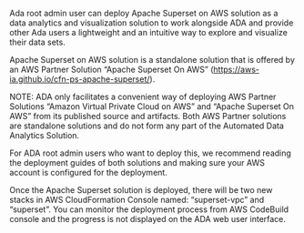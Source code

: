Ada root admin user can deploy Apache Superset on AWS solution as a data analytics and visualization solution to work alongside ADA and provide other Ada users a lightweight and an intuitive way to explore and visualize their data sets.

Apache Superset on AWS solution is a standalone solution that is offered by an AWS Partner Solution “Apache Superset On AWS” (https://aws-ia.github.io/cfn-ps-apache-superset/).

NOTE: ADA only facilitates a convenient way of deploying AWS Partner Solutions “Amazon Virtual Private Cloud on AWS” and “Apache Superset On AWS” from its published source and artifacts. Both AWS Partner solutions are standalone solutions and do not form any part of the Automated Data Analytics Solution.

For ADA root admin users who want to deploy this, we recommend reading the deployment guides of both solutions and making sure your AWS account is configured for the deployment.

Once the Apache Superset solution is deployed, there will be two new stacks in AWS CloudFormation Console named: “superset-vpc” and “superset”. You can monitor the deployment process from AWS CodeBuild console and the progress is not displayed on the ADA web user interface.
